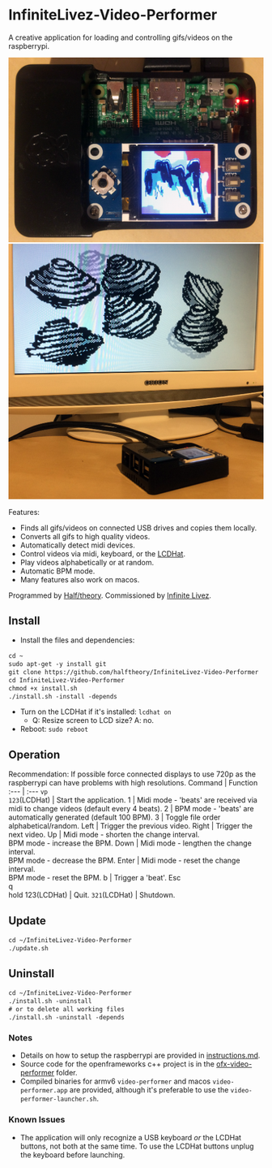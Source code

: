 # InfiniteLivez-Video-Performer
A creative application for loading and controlling gifs/videos on the raspberrypi.

![halftheory_image1.png](halftheory_image1.png?raw=true) ![halftheory_image2.png](halftheory_image2.png?raw=true)

Features:
- Finds all gifs/videos on connected USB drives and copies them locally.
- Converts all gifs to high quality videos.
- Automatically detect midi devices.
- Control videos via midi, keyboard, or the [LCDHat](https://www.waveshare.com/wiki/1.44inch_LCD_HAT).
- Play videos alphabetically or at random.
- Automatic BPM mode.
- Many features also work on macos.

Programmed by [Half/theory](http://halftheory.com/). Commissioned by [Infinite Livez](https://infinitelivez.bandcamp.com/).

## Install
- Install the files and dependencies:
```
cd ~
sudo apt-get -y install git
git clone https://github.com/halftheory/InfiniteLivez-Video-Performer
cd InfiniteLivez-Video-Performer
chmod +x install.sh
./install.sh -install -depends
```
- Turn on the LCDHat if it's installed: `lcdhat on`
  - Q: Resize screen to LCD size? A: no.
- Reboot: `sudo reboot`

## Operation
Recommendation: If possible force connected displays to use 720p as the raspberrypi can have problems with high resolutions.
Command | Function
:--- | :---
`vp`<br/>`123`(LCDHat) | Start the application.
1 | Midi mode - 'beats' are received via midi to change videos (default every 4 beats).
2 | BPM mode - 'beats' are automatically generated (default 100 BPM).
3 | Toggle file order alphabetical/random.
Left | Trigger the previous video.
Right | Trigger the next video.
Up | Midi mode - shorten the change interval.<br/>BPM mode - increase the BPM.
Down | Midi mode - lengthen the change interval.<br/>BPM mode - decrease the BPM.
Enter | Midi mode - reset the change interval.<br/>BPM mode - reset the BPM.
b | Trigger a 'beat'.
Esc<br/>q<br/>hold 123(LCDHat) | Quit.
`321`(LCDHat) | Shutdown.

## Update
```
cd ~/InfiniteLivez-Video-Performer
./update.sh
```

## Uninstall
```
cd ~/InfiniteLivez-Video-Performer
./install.sh -uninstall
# or to delete all working files
./install.sh -uninstall -depends
```

### Notes
- Details on how to setup the raspberrypi are provided in [instructions.md](instructions.md).
- Source code for the openframeworks c++ project is in the [ofx-video-performer](ofx-video-performer) folder.
- Compiled binaries for armv6 `video-performer` and macos `video-performer.app` are provided, although it's preferable to use the `video-performer-launcher.sh`.

### Known Issues
- The application will only recognize a USB keyboard *or* the LCDHat buttons, not both at the same time. To use the LCDHat buttons unplug the keyboard before launching.
